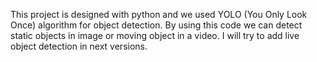 This project is designed with python and we used YOLO (You Only Look Once) algorithm for object detection. By using this code we can detect static objects in image or moving object in a video.
I will try to add live object detection in next versions.
